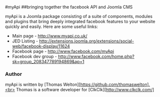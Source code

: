 #myApi
##bringing together the facebook API and Joomla CMS

myApi is a Joomla package consisting of a suite of components, modules and plugins that bring deeply integrated facebook features to your website quickly and easily.
Here are some useful links:
- Main page 	- http://www.myapi.co.uk/
- JED Listing 	- http://extensions.joomla.org/extensions/social-web/facebook-display/11624
- Facebook page - http://www.facebook.com/myApi
- Facebook dev group - http://www.facebook.com/home.php?sk=group_208347789194869&ap=1

### Author
myApi is written by [Thomas Welton][https://github.com/thomaswelton].<br>
Thomas is a software developer for [ClkClk][http://www.clkclk.com/] 

